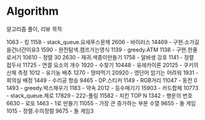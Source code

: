 # Algorithm
알고리즘 풀이, 리뷰 목적

1063    -   킹
1158    -   stack_queue.요세푸스문제
2606    -   바이러스
14469   -   구현.소가길을건너간이유3
1590    -   완전탐색.캠프가는영식
1139    -   greedy.ATM
1138    -   구현.한줄로서기
10610   -   정렬 30
2630    -   재귀.색종이만들기
1758    -   알바생 강호
1141    -   정렬 접두사
11725   -   연결 요소의 개수
1920    -   수찾기
10448   -   유레카이론
20125   -   쿠키의 신체 측정
1012    -   유기농 배추
1270    -   땅따먹기
20920   -   영단어 암기는 어려워
1931    -   회의실 배정
1449    -   수리공 항승
9465    -   DP.스티커
1149    -   RGB거리
11047   -   동전 0
1493    -   greedy.박스채우기
1183    -   약속
2012    -   등수매기기
15903   -   카드합체
10773   -   stack_queue.제로
17829   -   222-풀링
11582   -   치킨 TOP N
1342    -   행운의 번호
6630    -   로또
1463    -   1로 만들기
11055   -   가장 큰 증가하는 부분 수열
9655    -   돌 게임
1015    -   정렬.수의정렬
9675    -   돌 게임3